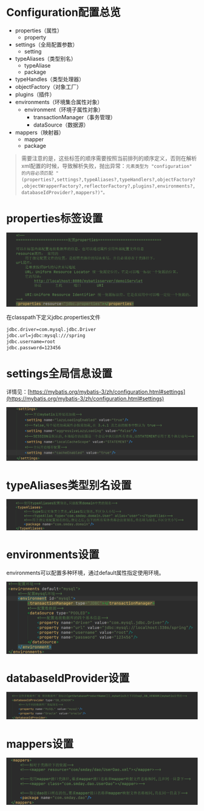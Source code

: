 # Configuration配置总览

- properties（属性）
  - property
- settings（全局配置参数）
  - setting
- typeAliases（类型别名）
  - typeAliase
  - package
- typeHandles（类型处理器）
- objectFactory（对象工厂）
- plugins（插件）
- environments（环境集合属性对象）
  - environment（环境子属性对象）
    - transactionManager（事务管理）
    - dataSource（数据源）
- mappers（映射器）
  - mapper
  - package

> 需要注意的是，这些标签的顺序需要按照当前排列的顺序定义，否则在解析xml配置的时候，导致解析失败，抛出异常：`元素类型为 "configuration" 的内容必须匹配 "(properties?,settings?,typeAliases?,typeHandlers?,objectFactory?,objectWrapperFactory?,reflectorFactory?,plugins?,environments?,databaseIdProvider?,mappers?)"。`

# properties标签设置

![image-20200415144218024](img/mybatis%E9%85%8D%E7%BD%AE/image-20200415144218024.png)

在classpath下定义jdbc.properties文件

```properties
jdbc.driver=com.mysql.jdbc.Driver
jdbc.url=jdbc:mysql:///spring
jdbc.username=root
jdbc.password=123456
```

# settings全局信息设置

详情见：[https://mybatis.org/mybatis-3/zh/configuration.html#settings](https://mybatis.org/mybatis-3/zh/configuration.html#settings)

![image-20200419120601820](img/mybatis%E9%85%8D%E7%BD%AE/image-20200419120601820.png)

# typeAliases类型别名设置

![image-20200415144701359](img/mybatis%E9%85%8D%E7%BD%AE/image-20200415144701359.png)

# environments设置

environments可以配置多种环境，通过default属性指定使用环境。

![image-20200415144856488](img/mybatis%E9%85%8D%E7%BD%AE/image-20200415144856488.png)

# databaseIdProvider设置

![image-20200419195604111](img/mybatis%E9%85%8D%E7%BD%AE/image-20200419195604111.png)

# mappers设置

![image-20200415145153233](img/mybatis%E9%85%8D%E7%BD%AE/image-20200415145153233.png)

